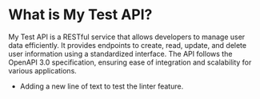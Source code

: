 # What is My Test API?

My Test API is a RESTful service that allows developers to manage user data efficiently. It provides endpoints to create, read, update, and delete user information using a standardized interface. The API follows the OpenAPI 3.0 specification, ensuring ease of integration and scalability for various applications.
- Adding a new line of text to test the linter feature. 